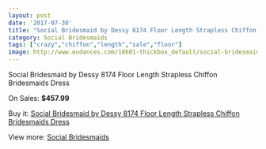 ```yaml
---
layout: post
date: '2017-07-30'
title: "Social Bridesmaid by Dessy 8174 Floor Length Strapless Chiffon Bridesmaids Dress"
category: Social Bridesmaids
tags: ["crazy","chiffon","length","sale","floor"]
image: http://www.eudances.com/18601-thickbox_default/social-bridesmaid-by-dessy-8174-floor-length-strapless-chiffon-bridesmaids-dress.jpg
---
```

Social Bridesmaid by Dessy 8174 Floor Length Strapless Chiffon Bridesmaids Dress

On Sales: **$457.99**
<a href="https://www.eudances.com/en/social-bridesmaids/5515-social-bridesmaid-by-dessy-8174-floor-length-strapless-chiffon-bridesmaids-dress.html"><amp-img layout="responsive" width="600" height="600" src="//www.eudances.com/18601-thickbox_default/social-bridesmaid-by-dessy-8174-floor-length-strapless-chiffon-bridesmaids-dress.jpg" alt="Social Bridesmaid by Dessy 8174 Floor Length Strapless Chiffon Bridesmaids Dress 0" /></a>
<a href="https://www.eudances.com/en/social-bridesmaids/5515-social-bridesmaid-by-dessy-8174-floor-length-strapless-chiffon-bridesmaids-dress.html"><amp-img layout="responsive" width="600" height="600" src="//www.eudances.com/18602-thickbox_default/social-bridesmaid-by-dessy-8174-floor-length-strapless-chiffon-bridesmaids-dress.jpg" alt="Social Bridesmaid by Dessy 8174 Floor Length Strapless Chiffon Bridesmaids Dress 1" /></a>

Buy it: [Social Bridesmaid by Dessy 8174 Floor Length Strapless Chiffon Bridesmaids Dress](https://www.eudances.com/en/social-bridesmaids/5515-social-bridesmaid-by-dessy-8174-floor-length-strapless-chiffon-bridesmaids-dress.html "Social Bridesmaid by Dessy 8174 Floor Length Strapless Chiffon Bridesmaids Dress")

View more: [Social Bridesmaids](https://www.eudances.com/en/66-Social-Bridesmaids "Social Bridesmaids")